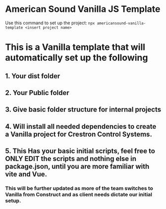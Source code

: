 # American Sound Vanilla JS Template

Use this command to set up the project: `npx americansound-vanilla-template <insert project name>`

# This is a Vanilla template that will automatically set up the following
## 1. Your dist folder
## 2. Your Public folder
## 3. Give basic folder structure for internal projects
## 4. Will install all needed dependencies to create a Vanilla project for Crestron Control Systems.
## 5. This Has your basic initial scripts, feel free to ONLY EDIT the scripts and nothing else in package.json, until you are more familiar with vite and Vue.



### This will be further updated as more of the team switches to Vanilla from Construct and as client needs dictate our initial setup.